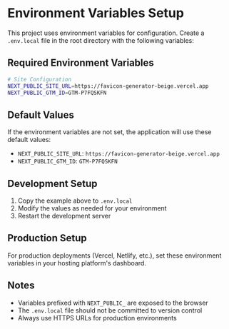# Environment Variables Setup

This project uses environment variables for configuration. Create a `.env.local` file in the root directory with the following variables:

## Required Environment Variables

```bash
# Site Configuration
NEXT_PUBLIC_SITE_URL=https://favicon-generator-beige.vercel.app
NEXT_PUBLIC_GTM_ID=GTM-P7FQSKFN
```

## Default Values

If the environment variables are not set, the application will use these default values:

- `NEXT_PUBLIC_SITE_URL`: `https://favicon-generator-beige.vercel.app`
- `NEXT_PUBLIC_GTM_ID`: `GTM-P7FQSKFN`

## Development Setup

1. Copy the example above to `.env.local`
2. Modify the values as needed for your environment
3. Restart the development server

## Production Setup

For production deployments (Vercel, Netlify, etc.), set these environment variables in your hosting platform's dashboard.

## Notes

- Variables prefixed with `NEXT_PUBLIC_` are exposed to the browser
- The `.env.local` file should not be committed to version control
- Always use HTTPS URLs for production environments 
